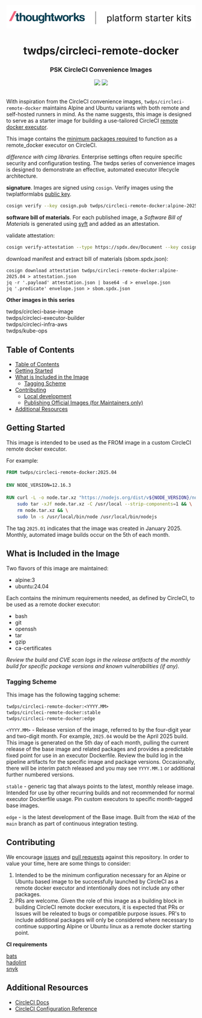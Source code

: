<div align="center">
	<p>
		<img alt="Thoughtworks Logo" src="https://raw.githubusercontent.com/twplatformlabs/static/master/psk_banner.png" width=800 />
	</p>
  <h1>twdps/circleci-remote-docker</h1>
  <h3>PSK CircleCI Convenience Images</h3>
  <a href="https://app.circleci.com/pipelines/github/twplatformlabs/circleci-remote-docker"><img src="https://circleci.com/gh/twplatformlabs/circleci-remote-docker.svg?style=shield"></a> <a href="https://opensource.org/licenses/MIT"><img src="https://img.shields.io/github/license/twplatformlabs/circleci-remote-docker"></a>
</div>
<br />

With inspiration from the CircleCI convenience images, `twdps/circleci-remote-docker` maintains Alpine and Ubuntu variants with both remote and self-hosted runners in mind. As the name suggests, this image is designed to serve as a starter image for building a use-tailored CircleCI [remote docker executor](https://circleci.com/docs/2.0/custom-images/#section=configuration).  

This image contains the [minimum packages required](https://circleci.com/docs/custom-images/) to function as a remote_docker executor on CircleCI.  

_difference with cimg libraries._ Enterprise settings often require specific security and configuration testing. The twdps series of convenience images is designed to demonstrate an effective, automated executor lifecycle architecture.  

**signature**. Images are signed using `cosign`. Verify images using the twplatformlabs [public key](https://raw.githubusercontent.com/twplatformlabs/static/master/cosign.pub).  
```bash
cosign verify --key cosign.pub twdps/circleci-remote-docker:alpine-2025.04
```  
**software bill of materials**. For each published image, a _Software Bill of Materials_ is generated using [syft](https://github.com/anchore/syft) and added as an attestation.  

validate attestation:  
```bash
cosign verify-attestation --type https://spdx.dev/Document --key cosign.pub twdps/circleci-remote-docker:alpine-2025.04
```
download manifest and extract bill of materials (sbom.spdx.json):  
```
cosign download attestation twdps/circleci-remote-docker:alpine-2025.04 > attestation.json  
jq -r '.payload' attestation.json | base64 -d > envelope.json
jq '.predicate' envelope.json > sbom.spdx.json
```

**Other images in this series**  

twdps/circleci-base-image  
twdps/circleci-executor-builder  
twdps/circleci-infra-aws  
twdps/kube-ops

## Table of Contents

- [Table of Contents](#table-of-contents)
- [Getting Started](#getting-started)
- [What is Included in the Image](#what-is-included-in-the-image)
	- [Tagging Scheme](#tagging-scheme)
- [Contributing](#contributing)
	- [Local development](#local-development)
	- [Publishing Official Images (for Maintainers only)](#publishing-official-images-for-maintainers-only)
- [Additional Resources](#additional-resources)

## Getting Started

This image is intended to be used as the FROM image in a custom CircleCI remote docker executor.  

For example:

```Dockerfile
FROM twdps/circleci-remote-docker:2025.04  

ENV NODE_VERSION=12.16.3

RUN curl -L -o node.tar.xz "https://nodejs.org/dist/v${NODE_VERSION}/node-v${NODE_VERSION}-linux-x64.tar.xz" && \
	sudo tar -xJf node.tar.xz -C /usr/local --strip-components=1 && \
	rm node.tar.xz && \
	sudo ln -s /usr/local/bin/node /usr/local/bin/nodejs
```

The tag `2025.01` indicates that the image was created in January 2025. Monthly, automated image builds occur on the 5th of each month.  

## What is Included in the Image

Two flavors of this image are maintained:  

- alpine:3
- ubuntu:24.04

Each contains the minimum requirements needed, as defined by CircleCI, to be used as a remote docker executor:  

- bash
- git
- openssh
- tar
- gzip
- ca-certificates

_Review the build and CVE scan logs in the release artifacts of the monthly build for specific package versions and known vulnerabilities (if any)._

### Tagging Scheme

This image has the following tagging scheme:

```
twdps/circleci-remote-docker:<YYYY.MM>
twdps/circleci-remote-docker:stable
twdps/circleci-remote-docker:edge
```

`<YYYY.MM>` - Release version of the image, referred to by the four-digit year and two-digit month. For example, `2025.04` would be the April 2025 build. This image is generated on the 5th day of each month, pulling the current release of the base image and related packages and provides a predictable fixed point for use in an executor Dockerfile. Review the build log in the pipeline artifacts for the specific image and package versions. Occasionally, there will be interim patch released and you may see `YYYY.MM.1` or additional further numbered versions.  

`stable` - generic tag that always points to the latest, monthly release image. Intended for use by other recurring builds and not recommended for normal executor Dockerfile usage. Pin custom executors to specific month-tagged base images.  

`edge` - is the latest development of the Base image. Built from the `HEAD` of the `main` branch as part of continuous integration testing.  

## Contributing

We encourage [issues](https://github.com/twplatformlabs/circleci-remote-docker/issues) and [pull requests](https://github.com/twplatformlabs/circleci-remote-docker/pulls) against this repository. In order to value your time, here are some things to consider:  

1. Intended to be the minimum configuration necessary for an Alpine or Ubuntu based image to be successfully launched by CircleCI as a remote docker executor and intentionally does not include any other packages.  
1. PRs are welcome. Given the role of this image as a building block in building CircleCI remote docker executors, it is expected that PRs or Issues will be releated to bugs or compatible purpose issues. PR's to include additional packages will only be considered where necessary to continue supporting Alpine or Ubuntu linux as a remote docker starting point.  

**CI requirements**  

[bats](https://github.com/bats-core/bats-core)  
[hadolint](https://github.com/hadolint/hadolint)  
[snyk](https://github.com/snyk/cli)  

## Additional Resources

- [CircleCI Docs](https://circleci.com/docs/)  
- [CircleCI Configuration Reference](https://circleci.com/docs/2.0/configuration-reference/#section=configuration)
